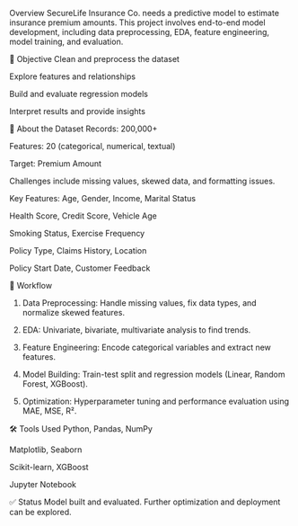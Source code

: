 Overview
SecureLife Insurance Co. needs a predictive model to estimate insurance premium amounts. This project involves end-to-end model development, including data preprocessing, EDA, feature engineering, model training, and evaluation.

🎯 Objective
Clean and preprocess the dataset

Explore features and relationships

Build and evaluate regression models

Interpret results and provide insights

📁 About the Dataset
Records: 200,000+

Features: 20 (categorical, numerical, textual)

Target: Premium Amount

Challenges include missing values, skewed data, and formatting issues.

Key Features:
Age, Gender, Income, Marital Status

Health Score, Credit Score, Vehicle Age

Smoking Status, Exercise Frequency

Policy Type, Claims History, Location

Policy Start Date, Customer Feedback

🧠 Workflow
1. Data Preprocessing:
Handle missing values, fix data types, and normalize skewed features.

2. EDA:
Univariate, bivariate, multivariate analysis to find trends.

3. Feature Engineering:
Encode categorical variables and extract new features.

4. Model Building:
Train-test split and regression models (Linear, Random Forest, XGBoost).

5. Optimization:
Hyperparameter tuning and performance evaluation using MAE, MSE, R².

🛠️ Tools Used
Python, Pandas, NumPy

Matplotlib, Seaborn

Scikit-learn, XGBoost

Jupyter Notebook

✅ Status
Model built and evaluated. Further optimization and deployment can be explored.

